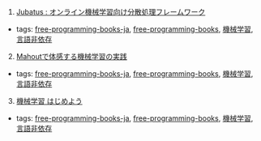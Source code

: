 1. [Jubatus : オンライン機械学習向け分散処理フレームワーク](http://jubat.us/ja/index.html#table-of-contents)
  * tags: [free-programming-books-ja](tags/free-programming-books-ja.md), [free-programming-books](tags/free-programming-books.md), [機械学習](tags/機械学習.md), [言語非依存](tags/言語非依存.md)
2. [Mahoutで体感する機械学習の実践](http://gihyo.jp/dev/serial/01/mahout)
  * tags: [free-programming-books-ja](tags/free-programming-books-ja.md), [free-programming-books](tags/free-programming-books.md), [機械学習](tags/機械学習.md), [言語非依存](tags/言語非依存.md)
3. [機械学習 はじめよう](http://gihyo.jp/dev/serial/01/machine-learning)
  * tags: [free-programming-books-ja](tags/free-programming-books-ja.md), [free-programming-books](tags/free-programming-books.md), [機械学習](tags/機械学習.md), [言語非依存](tags/言語非依存.md)
